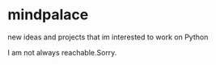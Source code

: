 # mindpalace
new ideas and projects that im interested to work on
Python

I am not always reachable.Sorry.
